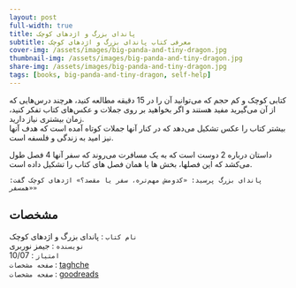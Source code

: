 ```yaml
---
layout: post
full-width: true
title: پاندای بزرگ و اژدهای کوچک
subtitle: معرفی کتاب پاندای بزرگ و اژدهای کوچک
cover-img: /assets/images/big-panda-and-tiny-dragon.jpg
thumbnail-img: /assets/images/big-panda-and-tiny-dragon.jpg
share-img: /assets/images/big-panda-and-tiny-dragon.jpg
tags: [books, big-panda-and-tiny-dragon, self-help]
---
```


کتابی کوچک و کم حجم که می‌توانید آن را در 15 دقیقه مطالعه کنید، هرچند درس‌هایی که از آن می‌گیرید مفید هستند و اگر بخواهید بر روی جملات و عکس‌های کتاب تفکر کنید، زمان بیشتری نیاز دارید.  
بیشتر کتاب را عکس تشکیل می‌دهد که در کنار آنها جملات کوتاه آمده است که هدف آنها نیز امید به زندگی و فلسفه است.  

داستان درباره 2 دوست است که به یک مسافرت می‌روند که سفر آنها 4 فصل طول می‌کشد که این فصلها، بخش ها یا همان فصل های کتاب را تشکیل داده است.  

`پاندای بزرگ پرسید: «کدومش مهم‌تره، سفر یا مقصد؟»
اژدهای کوچک گفت: «همسفر»`

## مشخصات

`نام کتاب` : پاندای بزرگ و اژدهای کوچک   
`نویسنده` : جیمز نوربری  
`امتیاز` : 10/07  
`صفحه مشخصات` : [taghche](https://taaghche.com/book/108473/%D9%BE%D8%A7%D9%86%D8%AF%D8%A7%DB%8C-%D8%A8%D8%B2%D8%B1%DA%AF-%D9%88-%D8%A7%DA%98%D8%AF%D9%87%D8%A7%DB%8C-%DA%A9%D9%88%DA%86%DA%A9)  
`صفحه مشخصات` : [goodreads](https://www.goodreads.com/en/book/show/55926835-big-panda-tiny-dragon---special-edition)  